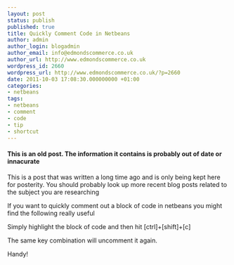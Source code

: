 ```yaml
---
layout: post
status: publish
published: true
title: Quickly Comment Code in Netbeans
author: admin
author_login: blogadmin
author_email: info@edmondscommerce.co.uk
author_url: http://www.edmondscommerce.co.uk
wordpress_id: 2660
wordpress_url: http://www.edmondscommerce.co.uk/?p=2660
date: 2011-10-03 17:08:30.000000000 +01:00
categories:
- netbeans
tags:
- netbeans
- comment
- code
- tip
- shortcut
---
```

<div class="oldpost"><h4>This is an old post. The information it contains is probably out of date or innacurate</h4>
<p>
This is a post that was written a long time ago and is only being kept here for posterity.
You should probably look up more recent blog posts related to the subject you are researching
</p>
</div>
If you want to quickly comment out a block of code in netbeans you might find the following really useful

Simply highlight the block of code and then hit [ctrl]+[shift]+[c]

The same key combination will uncomment it again.

Handy!
